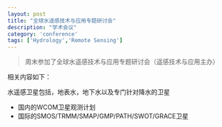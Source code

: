 ```yaml
---
layout: post
title: "全球水遥感技术与应用专题研讨会"
description: "学术会议"
category: 'conference'
tags: ['Hydrology','Remote Sensing']
---
```



> 周末参加了全球水遥感技术与应用专题研讨会（遥感技术与应用主办）

相关内容如下：

水遥感卫星包括，地表水，地下水以及专门针对降水的卫星

- 国内的WCOM卫星观测计划    
- 国际的SMOS/TRMM/SMAP/GMP/PATH/SWOT/GRACE卫星    


